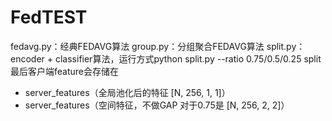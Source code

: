 # FedTEST

fedavg.py：经典FEDAVG算法
group.py：分组聚合FEDAVG算法
split.py：encoder + classifier算法，运行方式python split.py --ratio 0.75/0.5/0.25
split最后客户端feature会存储在
- server_features（全局池化后的特征 [N, 256, 1, 1]）
- server_features（空间特征，不做GAP 对于0.75是 [N, 256, 2, 2]）